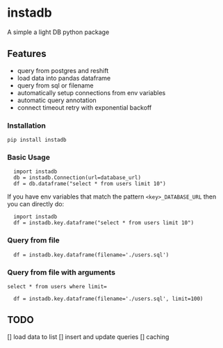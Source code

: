 # instadb

A simple a light DB python package

## Features
- query from postgres and reshift
- load data into pandas dataframe
- query from sql or filename
- automatically setup connections from env variables
- automatic query annotation
- connect timeout retry with exponential backoff

### Installation

`pip install instadb`

### Basic Usage

```
  import instadb
  db = instadb.Connection(url=database_url)
  df = db.dataframe("select * from users limit 10")
```

If you have env variables that match the pattern `<key>_DATABASE_URL` then you can directly do:

```
  import instadb
  df = instadb.key.dataframe("select * from users limit 10")
```

### Query from file

```
  df = instadb.key.dataframe(filename='./users.sql')
```

### Query from file with arguments

```
select * from users where limit=
```

```
  df = instadb.key.dataframe(filename='./users.sql', limit=100)
```

## TODO
[] load data to list
[] insert and update queries
[] caching
